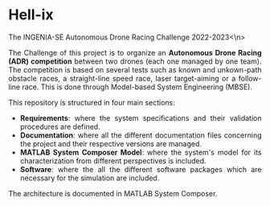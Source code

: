 # Hell-ix
<div style="text-align: justify"> The INGENIA-SE Autonomous Drone Racing Challenge 2022-2023<\n>

The Challenge of this project is to organize an **Autonomous Drone Racing (ADR) competition** between two drones (each one managed by one team). The competition is based on several tests such as known and unkown-path obstacle races, a straight-line speed race, laser target-aiming or a follow-line race. This is done through Model-based System Engineering (MBSE).

This repository is structured in four main sections:
- **Requirements**: where the system specifications and their validation procedures are defined.
- **Documentation**: where all the different documentation files concerning the project and their respective versions are managed.
- **MATLAB System Composer Model**: where the system's model for its characterization from different perspectives is included.
- **Software**: where the all the different software packages which are necessary for the simulation are included.

The architecture is documented in MATLAB System Composer. </div>

